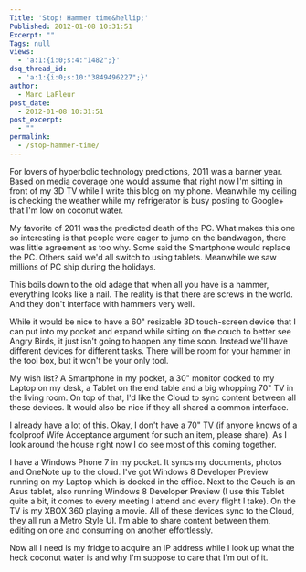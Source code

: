 ```yaml
---
Title: 'Stop! Hammer time&hellip;'
Published: 2012-01-08 10:31:51
Excerpt: ""
Tags: null
views:
  - 'a:1:{i:0;s:4:"1482";}'
dsq_thread_id:
  - 'a:1:{i:0;s:10:"3849496227";}'
author:
  - Marc LaFleur
post_date:
  - 2012-01-08 10:31:51
post_excerpt:
  - ""
permalink:
  - /stop-hammer-time/
---
```

For lovers of hyperbolic technology predictions, 2011 was a banner year. Based on media coverage one would assume that right now I'm sitting in front of my 3D TV while I write this blog on my phone. Meanwhile my ceiling is checking the weather while my refrigerator is busy posting to Google+ that I'm low on coconut water.

My favorite of 2011 was the predicted death of the PC. What makes this one so interesting is that people were eager to jump on the bandwagon, there was little agreement as too why. Some said the Smartphone would replace the PC. Others said we'd all switch to using tablets. Meanwhile we saw millions of PC ship during the holidays.

This boils down to the old adage that when all you have is a hammer, everything looks like a nail. The reality is that there are screws in the world. And they don't interface with hammers very well.

While it would be nice to have a 60" resizable 3D touch-screen device that I can put into my pocket and expand while sitting on the couch to better see Angry Birds, it just isn't going to happen any time soon. Instead we'll have different devices for different tasks. There will be room for your hammer in the tool box, but it won't be your only tool.

My wish list? A Smartphone in my pocket, a 30" monitor docked to my Laptop on my desk, a Tablet on the end table and a big whopping 70" TV in the living room. On top of that, I'd like the Cloud to sync content between all these devices. It would also be nice if they all shared a common interface.

I already have a lot of this. Okay, I don't have a 70" TV (if anyone knows of a foolproof Wife Acceptance argument for such an item, please share). As I look around the house right now I do see most of this coming together.

I have a Windows Phone 7 in my pocket. It syncs my documents, photos and OneNote up to the cloud. I've got Windows 8 Developer Preview running on my Laptop which is docked in the office. Next to the Couch is an Asus tablet, also running Windows 8 Developer Preview (I use this Tablet quite a bit, it comes to every meeting I attend and every flight I take). On the TV is my XBOX 360 playing a movie. All of these devices sync to the Cloud, they all run a Metro Style UI. I'm able to share content between them, editing on one and consuming on another effortlessly.

Now all I need is my fridge to acquire an IP address while I look up what the heck coconut water is and why I'm suppose to care that I'm out of it.